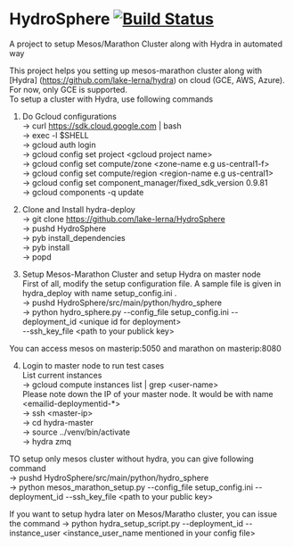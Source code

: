 # HydroSphere [![Build Status](https://travis-ci.org/lake-lerna/hydra.svg?branch=master)](https://travis-ci.org/tahir24434/HydroSphere)
A project to setup Mesos/Marathon Cluster along with Hydra in automated way

This project helps you setting up mesos-marathon cluster along with [Hydra] (https://github.com/lake-lerna/hydra) on cloud (GCE, AWS, Azure). For now, only
GCE is supported. <br />
To setup a cluster with Hydra, use following commands

1. Do Gcloud configurations <br />
    -> curl https://sdk.cloud.google.com | bash <br />
    -> exec -l $SHELL <br />
    -> gcloud auth login <br />
    -> gcloud config set project \<gcloud project name\> <br />
    -> gcloud config set compute/zone \<zone-name e.g us-central1-f\> <br />
    -> gcloud config set compute/region \<region-name e.g us-central1\> <br />
    -> gcloud config set component_manager/fixed_sdk_version 0.9.81 <br />
    -> gcloud components -q update <br />

2. Clone and Install hydra-deploy <br />
  -> git clone https://github.com/lake-lerna/HydroSphere <br />
  -> pushd HydroSphere <br />
  -> pyb install_dependencies <br />
  -> pyb install <br />
  -> popd <br />

3. Setup Mesos-Marathon Cluster and setup Hydra on master node <br />
  First of all, modify the setup configuration file. A sample file is given in hydra_deploy with name setup_config.ini . <br />
  -> pushd HydroSphere/src/main/python/hydro_sphere <br />
  -> python hydro_sphere.py --config_file setup_config.ini --deployment_id \<unique id for deployment\> <br /> --ssh_key_file \<path to your publick key\> <br />
  
  You can access mesos on masterip:5050 and marathon on masterip:8080

4. Login to master node to run test cases <br />
    List current instances <br />
    -> gcloud compute instances list | grep \<user-name\> <br />
    Please note down the IP of your master node. It would be with name \<emailid-deploymentid-*\> <br />
    -> ssh \<master-ip\> <br />
    -> cd hydra-master <br />
    -> source ../venv/bin/activate <br />
    -> hydra zmq <br />

TO setup only mesos cluster without hydra, you can give following command <br />
-> pushd HydroSphere/src/main/python/hydro_sphere <br />
-> python mesos_marathon_setup.py --config_file setup_config.ini --deployment_id <unique id for deployment> --ssh_key_file \<path to your public key\> <br />

If you want to setup hydra later on Mesos/Maratho cluster, you can issue the command
-> python hydra_setup_script.py --deployment_id <unique id for deployment> --instance_user <instance_user_name mentioned in your config file>
